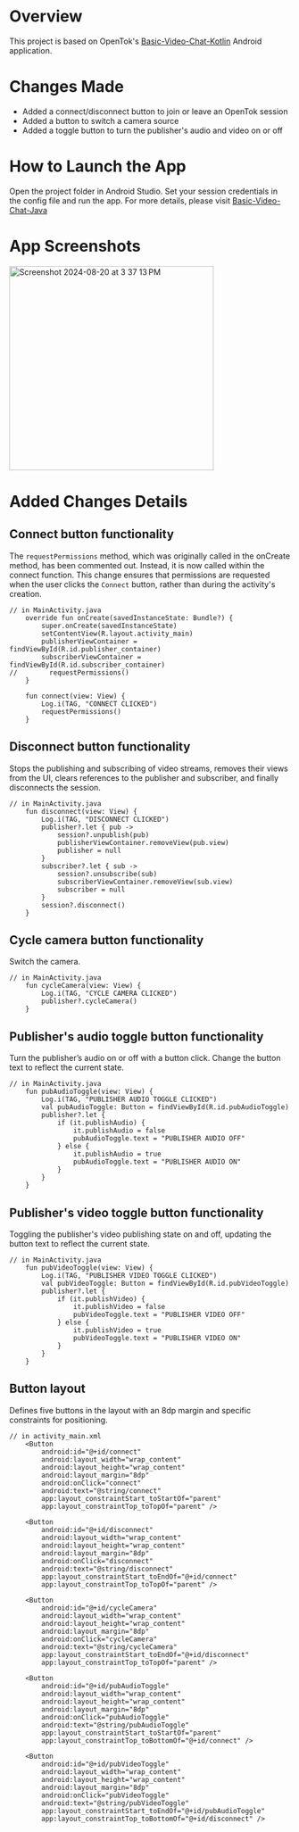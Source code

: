 Overview
======================
This project is based on OpenTok's [Basic-Video-Chat-Kotlin](https://github.com/opentok/opentok-android-sdk-samples/tree/main/Basic-Video-Chat-Kotlin) Android application.

Changes Made
======================
* Added a connect/disconnect button to join or leave an OpenTok session
* Added a button to switch a camera source
* Added a toggle button to turn the publisher's audio and video on or off

How to Launch the App
======================
Open the project folder in Android Studio. Set your session credentials in the config file and run the app. For more details, please visit [Basic-Video-Chat-Java](https://github.com/opentok/opentok-android-sdk-samples/tree/main/Basic-Video-Chat-Java)

App Screenshots
======================
<img width="366" alt="Screenshot 2024-08-20 at 3 37 13 PM" src="https://github.com/user-attachments/assets/24b06b2c-f032-46e3-b00d-8e4efa9a2f9e">

Added Changes Details
======================  
## **Connect button functionality**  
The `requestPermissions` method, which was originally called in the onCreate method, has been commented out. Instead, it is now called within the connect function. This change ensures that permissions are requested when the user clicks the `Connect` button, rather than during the activity's creation.
```
// in MainActivity.java
    override fun onCreate(savedInstanceState: Bundle?) {
        super.onCreate(savedInstanceState)
        setContentView(R.layout.activity_main)
        publisherViewContainer = findViewById(R.id.publisher_container)
        subscriberViewContainer = findViewById(R.id.subscriber_container)
//        requestPermissions()
    }

    fun connect(view: View) {
        Log.i(TAG, "CONNECT CLICKED")
        requestPermissions()
    }
```
## **Disconnect button functionality**  
Stops the publishing and subscribing of video streams, removes their views from the UI, clears references to the publisher and subscriber, and finally disconnects the session.
```
// in MainActivity.java
    fun disconnect(view: View) {
        Log.i(TAG, "DISCONNECT CLICKED")
        publisher?.let { pub ->
            session?.unpublish(pub)
            publisherViewContainer.removeView(pub.view)
            publisher = null
        }
        subscriber?.let { sub ->
            session?.unsubscribe(sub)
            subscriberViewContainer.removeView(sub.view)
            subscriber = null
        }
        session?.disconnect()
    }
```
## **Cycle camera button functionality**  
Switch the camera.
```
// in MainActivity.java
    fun cycleCamera(view: View) {
        Log.i(TAG, "CYCLE CAMERA CLICKED")
        publisher?.cycleCamera()
    }
```
## **Publisher's audio toggle button functionality**  
Turn the publisher’s audio on or off with a button click. Change the button text to reflect the current state.
```
// in MainActivity.java
    fun pubAudioToggle(view: View) {
        Log.i(TAG, "PUBLISHER AUDIO TOGGLE CLICKED")
        val pubAudioToggle: Button = findViewById(R.id.pubAudioToggle)
        publisher?.let {
            if (it.publishAudio) {
                it.publishAudio = false
                pubAudioToggle.text = "PUBLISHER AUDIO OFF"
            } else {
                it.publishAudio = true
                pubAudioToggle.text = "PUBLISHER AUDIO ON"
            }
        }
    }
```
## **Publisher's video toggle button functionality**  
Toggling the publisher's video publishing state on and off, updating the button text to reflect the current state.
```
// in MainActivity.java
    fun pubVideoToggle(view: View) {
        Log.i(TAG, "PUBLISHER VIDEO TOGGLE CLICKED")
        val pubVideoToggle: Button = findViewById(R.id.pubVideoToggle)
        publisher?.let {
            if (it.publishVideo) {
                it.publishVideo = false
                pubVideoToggle.text = "PUBLISHER VIDEO OFF"
            } else {
                it.publishVideo = true
                pubVideoToggle.text = "PUBLISHER VIDEO ON"
            }
        }
    }
```
## **Button layout**  
Defines five buttons in the layout with an 8dp margin and specific constraints for positioning.
```
// in activity_main.xml
    <Button
        android:id="@+id/connect"
        android:layout_width="wrap_content"
        android:layout_height="wrap_content"
        android:layout_margin="8dp"
        android:onClick="connect"
        android:text="@string/connect"
        app:layout_constraintStart_toStartOf="parent"
        app:layout_constraintTop_toTopOf="parent" />

    <Button
        android:id="@+id/disconnect"
        android:layout_width="wrap_content"
        android:layout_height="wrap_content"
        android:layout_margin="8dp"
        android:onClick="disconnect"
        android:text="@string/disconnect"
        app:layout_constraintStart_toEndOf="@+id/connect"
        app:layout_constraintTop_toTopOf="parent" />

    <Button
        android:id="@+id/cycleCamera"
        android:layout_width="wrap_content"
        android:layout_height="wrap_content"
        android:layout_margin="8dp"
        android:onClick="cycleCamera"
        android:text="@string/cycleCamera"
        app:layout_constraintStart_toEndOf="@+id/disconnect"
        app:layout_constraintTop_toTopOf="parent" />

    <Button
        android:id="@+id/pubAudioToggle"
        android:layout_width="wrap_content"
        android:layout_height="wrap_content"
        android:layout_margin="8dp"
        android:onClick="pubAudioToggle"
        android:text="@string/pubAudioToggle"
        app:layout_constraintStart_toStartOf="parent"
        app:layout_constraintTop_toBottomOf="@+id/connect" />

    <Button
        android:id="@+id/pubVideoToggle"
        android:layout_width="wrap_content"
        android:layout_height="wrap_content"
        android:layout_margin="8dp"
        android:onClick="pubVideoToggle"
        android:text="@string/pubVideoToggle"
        app:layout_constraintStart_toEndOf="@+id/pubAudioToggle"
        app:layout_constraintTop_toBottomOf="@+id/disconnect" />
```
